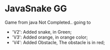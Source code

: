 # JavaSnake GG
Game from java
Not Completed..
going to

- 'V2': Added snake, in Green;
- 'V3': Added orange, in orange color;
- 'V4': Added Obstacle, The obstacle is in red;
